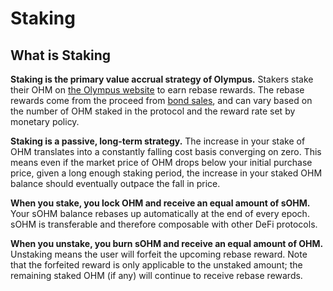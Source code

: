 # Staking

## What is Staking

**Staking is the primary value accrual strategy of Olympus.** Stakers stake their OHM on [the Olympus website](https://app.olympusdao.finance/#/stake) to earn rebase rewards. The rebase rewards come from the proceed from [bond sales](https://docs.olympusdao.finance/basics/bonding), and can vary based on the number of OHM staked in the protocol and the reward rate set by monetary policy.

**Staking is a passive, long-term strategy.** The increase in your stake of OHM translates into a constantly falling cost basis converging on zero. This means even if the market price of OHM drops below your initial purchase price, given a long enough staking period, the increase in your staked OHM balance should eventually outpace the fall in price.

**When you stake, you lock OHM and receive an equal amount of sOHM.** Your sOHM balance rebases up automatically at the end of every epoch. sOHM is transferable and therefore composable with other DeFi protocols.

**When you unstake, you burn sOHM and receive an equal amount of OHM.** Unstaking means the user will forfeit the upcoming rebase reward. Note that the forfeited reward is only applicable to the unstaked amount; the remaining staked OHM \(if any\) will continue to receive rebase rewards.


